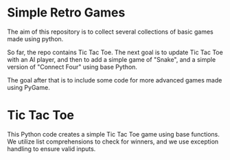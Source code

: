 # Simple Retro Games

The aim of this repository is to collect several collections of basic games made using python.

So far, the repo contains Tic Tac Toe. The next goal is to update Tic Tac Toe with an AI player, and then to add a simple game of "Snake", and a simple version of "Connect Four" using base Python.

The goal after that is to include some code for more advanced games made using PyGame.

# Tic Tac Toe
This Python code creates a simple Tic Tac Toe game using base functions. We utilize list comprehensions to check for winners, and we use exception handling to ensure valid inputs.

